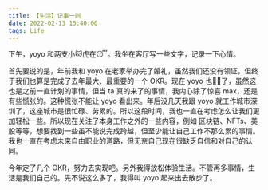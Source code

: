 ```yaml
---
title: 【生活】记事一则
date: 2022-02-13 15:40:00
tags: Life
---
```


下午，yoyo 和两支小🐱虎在😴。我坐在客厅写一些文字，记录一下心情。

首先要说的是，年前我和 yoyo 在老家举办完了婚礼，虽然我们还没有领证，但终于我们也算是完成了去年最大、最重要的一个 OKR。现在 yoyo 也🤰🏻了，虽然这也是之前一直计划的事情，但当 ta 真的来了的事情，我内心除了惊喜 max，还是有些慌张的。这种慌张不能让 yoyo 看出来。年后没几天我跟 yoyo 就工作城市深圳了，这座城市是很忙碌、劳累的。所以这段时间，我也一直在考虑怎么让我们更加轻松一些。所以现在关注了本身工作之外的一些内容，例如 区块链、NFTs、美股等等，想要找到一些虽不能说完成跨越，但至少能让自己工作不那么累的事情。我也一直在考虑未来自由职业的道路，但无奈自己现在很缺乏自信和对自己的认同。

今年定了几个 OKR，努力去实现吧。另外我得放松体验生活。不管再多事情，生活是我们自己的。先不说这么多了，我得叫 yoyo 起来出去散步了。
